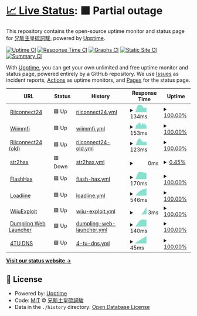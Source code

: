 # [📈 Live Status](https://Exorcism0666.github.io/upptime): <!--live status--> **🟧 Partial outage**

This repository contains the open-source uptime monitor and status page for [兄駈主皇硫詞駿](https://Exorcism0666.github.io/upptime), powered by [Upptime](https://github.com/upptime/upptime).

[![Uptime CI](https://github.com/Exorcism0666/upptime/workflows/Uptime%20CI/badge.svg)](https://github.com/Exorcism0666/upptime/actions?query=workflow%3A%22Uptime+CI%22)
[![Response Time CI](https://github.com/Exorcism0666/upptime/workflows/Response%20Time%20CI/badge.svg)](https://github.com/Exorcism0666/upptime/actions?query=workflow%3A%22Response+Time+CI%22)
[![Graphs CI](https://github.com/Exorcism0666/upptime/workflows/Graphs%20CI/badge.svg)](https://github.com/Exorcism0666/upptime/actions?query=workflow%3A%22Graphs+CI%22)
[![Static Site CI](https://github.com/Exorcism0666/upptime/workflows/Static%20Site%20CI/badge.svg)](https://github.com/Exorcism0666/upptime/actions?query=workflow%3A%22Static+Site+CI%22)
[![Summary CI](https://github.com/Exorcism0666/upptime/workflows/Summary%20CI/badge.svg)](https://github.com/Exorcism0666/upptime/actions?query=workflow%3A%22Summary+CI%22)

With [Upptime](https://upptime.js.org), you can get your own unlimited and free uptime monitor and status page, powered entirely by a GitHub repository. We use [Issues](https://github.com/Exorcism0666/upptime/issues) as incident reports, [Actions](https://github.com/Exorcism0666/upptime/actions) as uptime monitors, and [Pages](https://Exorcism0666.github.io/upptime) for the status page.

<!--start: status pages-->
<!-- This summary is generated by Upptime (https://github.com/upptime/upptime) -->
<!-- Do not edit this manually, your changes will be overwritten -->
<!-- prettier-ignore -->
| URL | Status | History | Response Time | Uptime |
| --- | ------ | ------- | ------------- | ------ |
| <img alt="" src="https://favicons.githubusercontent.com/null" height="13"> [Riiconnect24](167.86.108.126) | 🟩 Up | [riiconnect24.yml](https://github.com/Exorcism0666/UpTime/commits/HEAD/history/riiconnect24.yml) | <details><summary><img alt="Response time graph" src="./graphs/riiconnect24/response-time-week.png" height="20"> 134ms</summary><br><a href="https://exorcism0666.github.io/UpTime/history/riiconnect24"><img alt="Response time 134" src="https://img.shields.io/endpoint?url=https%3A%2F%2Fraw.githubusercontent.com%2FExorcism0666%2FUpTime%2FHEAD%2Fapi%2Friiconnect24%2Fresponse-time.json"></a><br><a href="https://exorcism0666.github.io/UpTime/history/riiconnect24"><img alt="24-hour response time 134" src="https://img.shields.io/endpoint?url=https%3A%2F%2Fraw.githubusercontent.com%2FExorcism0666%2FUpTime%2FHEAD%2Fapi%2Friiconnect24%2Fresponse-time-day.json"></a><br><a href="https://exorcism0666.github.io/UpTime/history/riiconnect24"><img alt="7-day response time 134" src="https://img.shields.io/endpoint?url=https%3A%2F%2Fraw.githubusercontent.com%2FExorcism0666%2FUpTime%2FHEAD%2Fapi%2Friiconnect24%2Fresponse-time-week.json"></a><br><a href="https://exorcism0666.github.io/UpTime/history/riiconnect24"><img alt="30-day response time 134" src="https://img.shields.io/endpoint?url=https%3A%2F%2Fraw.githubusercontent.com%2FExorcism0666%2FUpTime%2FHEAD%2Fapi%2Friiconnect24%2Fresponse-time-month.json"></a><br><a href="https://exorcism0666.github.io/UpTime/history/riiconnect24"><img alt="1-year response time 134" src="https://img.shields.io/endpoint?url=https%3A%2F%2Fraw.githubusercontent.com%2FExorcism0666%2FUpTime%2FHEAD%2Fapi%2Friiconnect24%2Fresponse-time-year.json"></a></details> | <details><summary><a href="https://exorcism0666.github.io/UpTime/history/riiconnect24">100.00%</a></summary><a href="https://exorcism0666.github.io/UpTime/history/riiconnect24"><img alt="All-time uptime 100.00%" src="https://img.shields.io/endpoint?url=https%3A%2F%2Fraw.githubusercontent.com%2FExorcism0666%2FUpTime%2FHEAD%2Fapi%2Friiconnect24%2Fuptime.json"></a><br><a href="https://exorcism0666.github.io/UpTime/history/riiconnect24"><img alt="24-hour uptime 100.00%" src="https://img.shields.io/endpoint?url=https%3A%2F%2Fraw.githubusercontent.com%2FExorcism0666%2FUpTime%2FHEAD%2Fapi%2Friiconnect24%2Fuptime-day.json"></a><br><a href="https://exorcism0666.github.io/UpTime/history/riiconnect24"><img alt="7-day uptime 100.00%" src="https://img.shields.io/endpoint?url=https%3A%2F%2Fraw.githubusercontent.com%2FExorcism0666%2FUpTime%2FHEAD%2Fapi%2Friiconnect24%2Fuptime-week.json"></a><br><a href="https://exorcism0666.github.io/UpTime/history/riiconnect24"><img alt="30-day uptime 100.00%" src="https://img.shields.io/endpoint?url=https%3A%2F%2Fraw.githubusercontent.com%2FExorcism0666%2FUpTime%2FHEAD%2Fapi%2Friiconnect24%2Fuptime-month.json"></a><br><a href="https://exorcism0666.github.io/UpTime/history/riiconnect24"><img alt="1-year uptime 100.00%" src="https://img.shields.io/endpoint?url=https%3A%2F%2Fraw.githubusercontent.com%2FExorcism0666%2FUpTime%2FHEAD%2Fapi%2Friiconnect24%2Fuptime-year.json"></a></details>
| <img alt="" src="https://favicons.githubusercontent.com/null" height="13"> [Wiimmfi](95.217.77.181) | 🟩 Up | [wiimmfi.yml](https://github.com/Exorcism0666/UpTime/commits/HEAD/history/wiimmfi.yml) | <details><summary><img alt="Response time graph" src="./graphs/wiimmfi/response-time-week.png" height="20"> 153ms</summary><br><a href="https://exorcism0666.github.io/UpTime/history/wiimmfi"><img alt="Response time 153" src="https://img.shields.io/endpoint?url=https%3A%2F%2Fraw.githubusercontent.com%2FExorcism0666%2FUpTime%2FHEAD%2Fapi%2Fwiimmfi%2Fresponse-time.json"></a><br><a href="https://exorcism0666.github.io/UpTime/history/wiimmfi"><img alt="24-hour response time 153" src="https://img.shields.io/endpoint?url=https%3A%2F%2Fraw.githubusercontent.com%2FExorcism0666%2FUpTime%2FHEAD%2Fapi%2Fwiimmfi%2Fresponse-time-day.json"></a><br><a href="https://exorcism0666.github.io/UpTime/history/wiimmfi"><img alt="7-day response time 153" src="https://img.shields.io/endpoint?url=https%3A%2F%2Fraw.githubusercontent.com%2FExorcism0666%2FUpTime%2FHEAD%2Fapi%2Fwiimmfi%2Fresponse-time-week.json"></a><br><a href="https://exorcism0666.github.io/UpTime/history/wiimmfi"><img alt="30-day response time 153" src="https://img.shields.io/endpoint?url=https%3A%2F%2Fraw.githubusercontent.com%2FExorcism0666%2FUpTime%2FHEAD%2Fapi%2Fwiimmfi%2Fresponse-time-month.json"></a><br><a href="https://exorcism0666.github.io/UpTime/history/wiimmfi"><img alt="1-year response time 153" src="https://img.shields.io/endpoint?url=https%3A%2F%2Fraw.githubusercontent.com%2FExorcism0666%2FUpTime%2FHEAD%2Fapi%2Fwiimmfi%2Fresponse-time-year.json"></a></details> | <details><summary><a href="https://exorcism0666.github.io/UpTime/history/wiimmfi">100.00%</a></summary><a href="https://exorcism0666.github.io/UpTime/history/wiimmfi"><img alt="All-time uptime 100.00%" src="https://img.shields.io/endpoint?url=https%3A%2F%2Fraw.githubusercontent.com%2FExorcism0666%2FUpTime%2FHEAD%2Fapi%2Fwiimmfi%2Fuptime.json"></a><br><a href="https://exorcism0666.github.io/UpTime/history/wiimmfi"><img alt="24-hour uptime 100.00%" src="https://img.shields.io/endpoint?url=https%3A%2F%2Fraw.githubusercontent.com%2FExorcism0666%2FUpTime%2FHEAD%2Fapi%2Fwiimmfi%2Fuptime-day.json"></a><br><a href="https://exorcism0666.github.io/UpTime/history/wiimmfi"><img alt="7-day uptime 100.00%" src="https://img.shields.io/endpoint?url=https%3A%2F%2Fraw.githubusercontent.com%2FExorcism0666%2FUpTime%2FHEAD%2Fapi%2Fwiimmfi%2Fuptime-week.json"></a><br><a href="https://exorcism0666.github.io/UpTime/history/wiimmfi"><img alt="30-day uptime 100.00%" src="https://img.shields.io/endpoint?url=https%3A%2F%2Fraw.githubusercontent.com%2FExorcism0666%2FUpTime%2FHEAD%2Fapi%2Fwiimmfi%2Fuptime-month.json"></a><br><a href="https://exorcism0666.github.io/UpTime/history/wiimmfi"><img alt="1-year uptime 100.00%" src="https://img.shields.io/endpoint?url=https%3A%2F%2Fraw.githubusercontent.com%2FExorcism0666%2FUpTime%2FHEAD%2Fapi%2Fwiimmfi%2Fuptime-year.json"></a></details>
| <img alt="" src="https://favicons.githubusercontent.com/null" height="13"> [Riiconnect24 (old)](164.132.44.106) | 🟩 Up | [riiconnect24-old.yml](https://github.com/Exorcism0666/UpTime/commits/HEAD/history/riiconnect24-old.yml) | <details><summary><img alt="Response time graph" src="./graphs/riiconnect24-old/response-time-week.png" height="20"> 123ms</summary><br><a href="https://exorcism0666.github.io/UpTime/history/riiconnect24-old"><img alt="Response time 123" src="https://img.shields.io/endpoint?url=https%3A%2F%2Fraw.githubusercontent.com%2FExorcism0666%2FUpTime%2FHEAD%2Fapi%2Friiconnect24-old%2Fresponse-time.json"></a><br><a href="https://exorcism0666.github.io/UpTime/history/riiconnect24-old"><img alt="24-hour response time 123" src="https://img.shields.io/endpoint?url=https%3A%2F%2Fraw.githubusercontent.com%2FExorcism0666%2FUpTime%2FHEAD%2Fapi%2Friiconnect24-old%2Fresponse-time-day.json"></a><br><a href="https://exorcism0666.github.io/UpTime/history/riiconnect24-old"><img alt="7-day response time 123" src="https://img.shields.io/endpoint?url=https%3A%2F%2Fraw.githubusercontent.com%2FExorcism0666%2FUpTime%2FHEAD%2Fapi%2Friiconnect24-old%2Fresponse-time-week.json"></a><br><a href="https://exorcism0666.github.io/UpTime/history/riiconnect24-old"><img alt="30-day response time 123" src="https://img.shields.io/endpoint?url=https%3A%2F%2Fraw.githubusercontent.com%2FExorcism0666%2FUpTime%2FHEAD%2Fapi%2Friiconnect24-old%2Fresponse-time-month.json"></a><br><a href="https://exorcism0666.github.io/UpTime/history/riiconnect24-old"><img alt="1-year response time 123" src="https://img.shields.io/endpoint?url=https%3A%2F%2Fraw.githubusercontent.com%2FExorcism0666%2FUpTime%2FHEAD%2Fapi%2Friiconnect24-old%2Fresponse-time-year.json"></a></details> | <details><summary><a href="https://exorcism0666.github.io/UpTime/history/riiconnect24-old">100.00%</a></summary><a href="https://exorcism0666.github.io/UpTime/history/riiconnect24-old"><img alt="All-time uptime 100.00%" src="https://img.shields.io/endpoint?url=https%3A%2F%2Fraw.githubusercontent.com%2FExorcism0666%2FUpTime%2FHEAD%2Fapi%2Friiconnect24-old%2Fuptime.json"></a><br><a href="https://exorcism0666.github.io/UpTime/history/riiconnect24-old"><img alt="24-hour uptime 100.00%" src="https://img.shields.io/endpoint?url=https%3A%2F%2Fraw.githubusercontent.com%2FExorcism0666%2FUpTime%2FHEAD%2Fapi%2Friiconnect24-old%2Fuptime-day.json"></a><br><a href="https://exorcism0666.github.io/UpTime/history/riiconnect24-old"><img alt="7-day uptime 100.00%" src="https://img.shields.io/endpoint?url=https%3A%2F%2Fraw.githubusercontent.com%2FExorcism0666%2FUpTime%2FHEAD%2Fapi%2Friiconnect24-old%2Fuptime-week.json"></a><br><a href="https://exorcism0666.github.io/UpTime/history/riiconnect24-old"><img alt="30-day uptime 100.00%" src="https://img.shields.io/endpoint?url=https%3A%2F%2Fraw.githubusercontent.com%2FExorcism0666%2FUpTime%2FHEAD%2Fapi%2Friiconnect24-old%2Fuptime-month.json"></a><br><a href="https://exorcism0666.github.io/UpTime/history/riiconnect24-old"><img alt="1-year uptime 100.00%" src="https://img.shields.io/endpoint?url=https%3A%2F%2Fraw.githubusercontent.com%2FExorcism0666%2FUpTime%2FHEAD%2Fapi%2Friiconnect24-old%2Fuptime-year.json"></a></details>
| <img alt="" src="https://favicons.githubusercontent.com/null" height="13"> [str2hax](18.188.135.9) | 🟥 Down | [str2hax.yml](https://github.com/Exorcism0666/UpTime/commits/HEAD/history/str2hax.yml) | <details><summary><img alt="Response time graph" src="./graphs/str2hax/response-time-week.png" height="20"> 0ms</summary><br><a href="https://exorcism0666.github.io/UpTime/history/str2hax"><img alt="Response time 0" src="https://img.shields.io/endpoint?url=https%3A%2F%2Fraw.githubusercontent.com%2FExorcism0666%2FUpTime%2FHEAD%2Fapi%2Fstr2hax%2Fresponse-time.json"></a><br><a href="https://exorcism0666.github.io/UpTime/history/str2hax"><img alt="24-hour response time 0" src="https://img.shields.io/endpoint?url=https%3A%2F%2Fraw.githubusercontent.com%2FExorcism0666%2FUpTime%2FHEAD%2Fapi%2Fstr2hax%2Fresponse-time-day.json"></a><br><a href="https://exorcism0666.github.io/UpTime/history/str2hax"><img alt="7-day response time 0" src="https://img.shields.io/endpoint?url=https%3A%2F%2Fraw.githubusercontent.com%2FExorcism0666%2FUpTime%2FHEAD%2Fapi%2Fstr2hax%2Fresponse-time-week.json"></a><br><a href="https://exorcism0666.github.io/UpTime/history/str2hax"><img alt="30-day response time 0" src="https://img.shields.io/endpoint?url=https%3A%2F%2Fraw.githubusercontent.com%2FExorcism0666%2FUpTime%2FHEAD%2Fapi%2Fstr2hax%2Fresponse-time-month.json"></a><br><a href="https://exorcism0666.github.io/UpTime/history/str2hax"><img alt="1-year response time 0" src="https://img.shields.io/endpoint?url=https%3A%2F%2Fraw.githubusercontent.com%2FExorcism0666%2FUpTime%2FHEAD%2Fapi%2Fstr2hax%2Fresponse-time-year.json"></a></details> | <details><summary><a href="https://exorcism0666.github.io/UpTime/history/str2hax">0.45%</a></summary><a href="https://exorcism0666.github.io/UpTime/history/str2hax"><img alt="All-time uptime 0.45%" src="https://img.shields.io/endpoint?url=https%3A%2F%2Fraw.githubusercontent.com%2FExorcism0666%2FUpTime%2FHEAD%2Fapi%2Fstr2hax%2Fuptime.json"></a><br><a href="https://exorcism0666.github.io/UpTime/history/str2hax"><img alt="24-hour uptime 0.45%" src="https://img.shields.io/endpoint?url=https%3A%2F%2Fraw.githubusercontent.com%2FExorcism0666%2FUpTime%2FHEAD%2Fapi%2Fstr2hax%2Fuptime-day.json"></a><br><a href="https://exorcism0666.github.io/UpTime/history/str2hax"><img alt="7-day uptime 0.45%" src="https://img.shields.io/endpoint?url=https%3A%2F%2Fraw.githubusercontent.com%2FExorcism0666%2FUpTime%2FHEAD%2Fapi%2Fstr2hax%2Fuptime-week.json"></a><br><a href="https://exorcism0666.github.io/UpTime/history/str2hax"><img alt="30-day uptime 0.45%" src="https://img.shields.io/endpoint?url=https%3A%2F%2Fraw.githubusercontent.com%2FExorcism0666%2FUpTime%2FHEAD%2Fapi%2Fstr2hax%2Fuptime-month.json"></a><br><a href="https://exorcism0666.github.io/UpTime/history/str2hax"><img alt="1-year uptime 0.45%" src="https://img.shields.io/endpoint?url=https%3A%2F%2Fraw.githubusercontent.com%2FExorcism0666%2FUpTime%2FHEAD%2Fapi%2Fstr2hax%2Fuptime-year.json"></a></details>
| <img alt="" src="https://favicons.githubusercontent.com/flashhax.com" height="13"> [FlashHax](https://flashhax.com/) | 🟩 Up | [flash-hax.yml](https://github.com/Exorcism0666/UpTime/commits/HEAD/history/flash-hax.yml) | <details><summary><img alt="Response time graph" src="./graphs/flash-hax/response-time-week.png" height="20"> 170ms</summary><br><a href="https://exorcism0666.github.io/UpTime/history/flash-hax"><img alt="Response time 170" src="https://img.shields.io/endpoint?url=https%3A%2F%2Fraw.githubusercontent.com%2FExorcism0666%2FUpTime%2FHEAD%2Fapi%2Fflash-hax%2Fresponse-time.json"></a><br><a href="https://exorcism0666.github.io/UpTime/history/flash-hax"><img alt="24-hour response time 170" src="https://img.shields.io/endpoint?url=https%3A%2F%2Fraw.githubusercontent.com%2FExorcism0666%2FUpTime%2FHEAD%2Fapi%2Fflash-hax%2Fresponse-time-day.json"></a><br><a href="https://exorcism0666.github.io/UpTime/history/flash-hax"><img alt="7-day response time 170" src="https://img.shields.io/endpoint?url=https%3A%2F%2Fraw.githubusercontent.com%2FExorcism0666%2FUpTime%2FHEAD%2Fapi%2Fflash-hax%2Fresponse-time-week.json"></a><br><a href="https://exorcism0666.github.io/UpTime/history/flash-hax"><img alt="30-day response time 170" src="https://img.shields.io/endpoint?url=https%3A%2F%2Fraw.githubusercontent.com%2FExorcism0666%2FUpTime%2FHEAD%2Fapi%2Fflash-hax%2Fresponse-time-month.json"></a><br><a href="https://exorcism0666.github.io/UpTime/history/flash-hax"><img alt="1-year response time 170" src="https://img.shields.io/endpoint?url=https%3A%2F%2Fraw.githubusercontent.com%2FExorcism0666%2FUpTime%2FHEAD%2Fapi%2Fflash-hax%2Fresponse-time-year.json"></a></details> | <details><summary><a href="https://exorcism0666.github.io/UpTime/history/flash-hax">100.00%</a></summary><a href="https://exorcism0666.github.io/UpTime/history/flash-hax"><img alt="All-time uptime 100.00%" src="https://img.shields.io/endpoint?url=https%3A%2F%2Fraw.githubusercontent.com%2FExorcism0666%2FUpTime%2FHEAD%2Fapi%2Fflash-hax%2Fuptime.json"></a><br><a href="https://exorcism0666.github.io/UpTime/history/flash-hax"><img alt="24-hour uptime 100.00%" src="https://img.shields.io/endpoint?url=https%3A%2F%2Fraw.githubusercontent.com%2FExorcism0666%2FUpTime%2FHEAD%2Fapi%2Fflash-hax%2Fuptime-day.json"></a><br><a href="https://exorcism0666.github.io/UpTime/history/flash-hax"><img alt="7-day uptime 100.00%" src="https://img.shields.io/endpoint?url=https%3A%2F%2Fraw.githubusercontent.com%2FExorcism0666%2FUpTime%2FHEAD%2Fapi%2Fflash-hax%2Fuptime-week.json"></a><br><a href="https://exorcism0666.github.io/UpTime/history/flash-hax"><img alt="30-day uptime 100.00%" src="https://img.shields.io/endpoint?url=https%3A%2F%2Fraw.githubusercontent.com%2FExorcism0666%2FUpTime%2FHEAD%2Fapi%2Fflash-hax%2Fuptime-month.json"></a><br><a href="https://exorcism0666.github.io/UpTime/history/flash-hax"><img alt="1-year uptime 100.00%" src="https://img.shields.io/endpoint?url=https%3A%2F%2Fraw.githubusercontent.com%2FExorcism0666%2FUpTime%2FHEAD%2Fapi%2Fflash-hax%2Fuptime-year.json"></a></details>
| <img alt="" src="https://favicons.githubusercontent.com/null" height="13"> [Loadiine](loadiine.ovh) | 🟩 Up | [loadiine.yml](https://github.com/Exorcism0666/UpTime/commits/HEAD/history/loadiine.yml) | <details><summary><img alt="Response time graph" src="./graphs/loadiine/response-time-week.png" height="20"> 546ms</summary><br><a href="https://exorcism0666.github.io/UpTime/history/loadiine"><img alt="Response time 546" src="https://img.shields.io/endpoint?url=https%3A%2F%2Fraw.githubusercontent.com%2FExorcism0666%2FUpTime%2FHEAD%2Fapi%2Floadiine%2Fresponse-time.json"></a><br><a href="https://exorcism0666.github.io/UpTime/history/loadiine"><img alt="24-hour response time 546" src="https://img.shields.io/endpoint?url=https%3A%2F%2Fraw.githubusercontent.com%2FExorcism0666%2FUpTime%2FHEAD%2Fapi%2Floadiine%2Fresponse-time-day.json"></a><br><a href="https://exorcism0666.github.io/UpTime/history/loadiine"><img alt="7-day response time 546" src="https://img.shields.io/endpoint?url=https%3A%2F%2Fraw.githubusercontent.com%2FExorcism0666%2FUpTime%2FHEAD%2Fapi%2Floadiine%2Fresponse-time-week.json"></a><br><a href="https://exorcism0666.github.io/UpTime/history/loadiine"><img alt="30-day response time 546" src="https://img.shields.io/endpoint?url=https%3A%2F%2Fraw.githubusercontent.com%2FExorcism0666%2FUpTime%2FHEAD%2Fapi%2Floadiine%2Fresponse-time-month.json"></a><br><a href="https://exorcism0666.github.io/UpTime/history/loadiine"><img alt="1-year response time 546" src="https://img.shields.io/endpoint?url=https%3A%2F%2Fraw.githubusercontent.com%2FExorcism0666%2FUpTime%2FHEAD%2Fapi%2Floadiine%2Fresponse-time-year.json"></a></details> | <details><summary><a href="https://exorcism0666.github.io/UpTime/history/loadiine">100.00%</a></summary><a href="https://exorcism0666.github.io/UpTime/history/loadiine"><img alt="All-time uptime 100.00%" src="https://img.shields.io/endpoint?url=https%3A%2F%2Fraw.githubusercontent.com%2FExorcism0666%2FUpTime%2FHEAD%2Fapi%2Floadiine%2Fuptime.json"></a><br><a href="https://exorcism0666.github.io/UpTime/history/loadiine"><img alt="24-hour uptime 100.00%" src="https://img.shields.io/endpoint?url=https%3A%2F%2Fraw.githubusercontent.com%2FExorcism0666%2FUpTime%2FHEAD%2Fapi%2Floadiine%2Fuptime-day.json"></a><br><a href="https://exorcism0666.github.io/UpTime/history/loadiine"><img alt="7-day uptime 100.00%" src="https://img.shields.io/endpoint?url=https%3A%2F%2Fraw.githubusercontent.com%2FExorcism0666%2FUpTime%2FHEAD%2Fapi%2Floadiine%2Fuptime-week.json"></a><br><a href="https://exorcism0666.github.io/UpTime/history/loadiine"><img alt="30-day uptime 100.00%" src="https://img.shields.io/endpoint?url=https%3A%2F%2Fraw.githubusercontent.com%2FExorcism0666%2FUpTime%2FHEAD%2Fapi%2Floadiine%2Fuptime-month.json"></a><br><a href="https://exorcism0666.github.io/UpTime/history/loadiine"><img alt="1-year uptime 100.00%" src="https://img.shields.io/endpoint?url=https%3A%2F%2Fraw.githubusercontent.com%2FExorcism0666%2FUpTime%2FHEAD%2Fapi%2Floadiine%2Fuptime-year.json"></a></details>
| <img alt="" src="https://favicons.githubusercontent.com/wiiuexploit.xyz" height="13"> [WiiuExploit](http://wiiuexploit.xyz) | 🟩 Up | [wiiu-exploit.yml](https://github.com/Exorcism0666/UpTime/commits/HEAD/history/wiiu-exploit.yml) | <details><summary><img alt="Response time graph" src="./graphs/wiiu-exploit/response-time-week.png" height="20"> 3ms</summary><br><a href="https://exorcism0666.github.io/UpTime/history/wiiu-exploit"><img alt="Response time 3" src="https://img.shields.io/endpoint?url=https%3A%2F%2Fraw.githubusercontent.com%2FExorcism0666%2FUpTime%2FHEAD%2Fapi%2Fwiiu-exploit%2Fresponse-time.json"></a><br><a href="https://exorcism0666.github.io/UpTime/history/wiiu-exploit"><img alt="24-hour response time 3" src="https://img.shields.io/endpoint?url=https%3A%2F%2Fraw.githubusercontent.com%2FExorcism0666%2FUpTime%2FHEAD%2Fapi%2Fwiiu-exploit%2Fresponse-time-day.json"></a><br><a href="https://exorcism0666.github.io/UpTime/history/wiiu-exploit"><img alt="7-day response time 3" src="https://img.shields.io/endpoint?url=https%3A%2F%2Fraw.githubusercontent.com%2FExorcism0666%2FUpTime%2FHEAD%2Fapi%2Fwiiu-exploit%2Fresponse-time-week.json"></a><br><a href="https://exorcism0666.github.io/UpTime/history/wiiu-exploit"><img alt="30-day response time 3" src="https://img.shields.io/endpoint?url=https%3A%2F%2Fraw.githubusercontent.com%2FExorcism0666%2FUpTime%2FHEAD%2Fapi%2Fwiiu-exploit%2Fresponse-time-month.json"></a><br><a href="https://exorcism0666.github.io/UpTime/history/wiiu-exploit"><img alt="1-year response time 3" src="https://img.shields.io/endpoint?url=https%3A%2F%2Fraw.githubusercontent.com%2FExorcism0666%2FUpTime%2FHEAD%2Fapi%2Fwiiu-exploit%2Fresponse-time-year.json"></a></details> | <details><summary><a href="https://exorcism0666.github.io/UpTime/history/wiiu-exploit">100.00%</a></summary><a href="https://exorcism0666.github.io/UpTime/history/wiiu-exploit"><img alt="All-time uptime 100.00%" src="https://img.shields.io/endpoint?url=https%3A%2F%2Fraw.githubusercontent.com%2FExorcism0666%2FUpTime%2FHEAD%2Fapi%2Fwiiu-exploit%2Fuptime.json"></a><br><a href="https://exorcism0666.github.io/UpTime/history/wiiu-exploit"><img alt="24-hour uptime 100.00%" src="https://img.shields.io/endpoint?url=https%3A%2F%2Fraw.githubusercontent.com%2FExorcism0666%2FUpTime%2FHEAD%2Fapi%2Fwiiu-exploit%2Fuptime-day.json"></a><br><a href="https://exorcism0666.github.io/UpTime/history/wiiu-exploit"><img alt="7-day uptime 100.00%" src="https://img.shields.io/endpoint?url=https%3A%2F%2Fraw.githubusercontent.com%2FExorcism0666%2FUpTime%2FHEAD%2Fapi%2Fwiiu-exploit%2Fuptime-week.json"></a><br><a href="https://exorcism0666.github.io/UpTime/history/wiiu-exploit"><img alt="30-day uptime 100.00%" src="https://img.shields.io/endpoint?url=https%3A%2F%2Fraw.githubusercontent.com%2FExorcism0666%2FUpTime%2FHEAD%2Fapi%2Fwiiu-exploit%2Fuptime-month.json"></a><br><a href="https://exorcism0666.github.io/UpTime/history/wiiu-exploit"><img alt="1-year uptime 100.00%" src="https://img.shields.io/endpoint?url=https%3A%2F%2Fraw.githubusercontent.com%2FExorcism0666%2FUpTime%2FHEAD%2Fapi%2Fwiiu-exploit%2Fuptime-year.json"></a></details>
| <img alt="" src="https://favicons.githubusercontent.com/dumplingapp.com" height="13"> [Dumpling Web Launcher](https://dumplingapp.com/) | 🟩 Up | [dumpling-web-launcher.yml](https://github.com/Exorcism0666/UpTime/commits/HEAD/history/dumpling-web-launcher.yml) | <details><summary><img alt="Response time graph" src="./graphs/dumpling-web-launcher/response-time-week.png" height="20"> 140ms</summary><br><a href="https://exorcism0666.github.io/UpTime/history/dumpling-web-launcher"><img alt="Response time 140" src="https://img.shields.io/endpoint?url=https%3A%2F%2Fraw.githubusercontent.com%2FExorcism0666%2FUpTime%2FHEAD%2Fapi%2Fdumpling-web-launcher%2Fresponse-time.json"></a><br><a href="https://exorcism0666.github.io/UpTime/history/dumpling-web-launcher"><img alt="24-hour response time 140" src="https://img.shields.io/endpoint?url=https%3A%2F%2Fraw.githubusercontent.com%2FExorcism0666%2FUpTime%2FHEAD%2Fapi%2Fdumpling-web-launcher%2Fresponse-time-day.json"></a><br><a href="https://exorcism0666.github.io/UpTime/history/dumpling-web-launcher"><img alt="7-day response time 140" src="https://img.shields.io/endpoint?url=https%3A%2F%2Fraw.githubusercontent.com%2FExorcism0666%2FUpTime%2FHEAD%2Fapi%2Fdumpling-web-launcher%2Fresponse-time-week.json"></a><br><a href="https://exorcism0666.github.io/UpTime/history/dumpling-web-launcher"><img alt="30-day response time 140" src="https://img.shields.io/endpoint?url=https%3A%2F%2Fraw.githubusercontent.com%2FExorcism0666%2FUpTime%2FHEAD%2Fapi%2Fdumpling-web-launcher%2Fresponse-time-month.json"></a><br><a href="https://exorcism0666.github.io/UpTime/history/dumpling-web-launcher"><img alt="1-year response time 140" src="https://img.shields.io/endpoint?url=https%3A%2F%2Fraw.githubusercontent.com%2FExorcism0666%2FUpTime%2FHEAD%2Fapi%2Fdumpling-web-launcher%2Fresponse-time-year.json"></a></details> | <details><summary><a href="https://exorcism0666.github.io/UpTime/history/dumpling-web-launcher">100.00%</a></summary><a href="https://exorcism0666.github.io/UpTime/history/dumpling-web-launcher"><img alt="All-time uptime 100.00%" src="https://img.shields.io/endpoint?url=https%3A%2F%2Fraw.githubusercontent.com%2FExorcism0666%2FUpTime%2FHEAD%2Fapi%2Fdumpling-web-launcher%2Fuptime.json"></a><br><a href="https://exorcism0666.github.io/UpTime/history/dumpling-web-launcher"><img alt="24-hour uptime 100.00%" src="https://img.shields.io/endpoint?url=https%3A%2F%2Fraw.githubusercontent.com%2FExorcism0666%2FUpTime%2FHEAD%2Fapi%2Fdumpling-web-launcher%2Fuptime-day.json"></a><br><a href="https://exorcism0666.github.io/UpTime/history/dumpling-web-launcher"><img alt="7-day uptime 100.00%" src="https://img.shields.io/endpoint?url=https%3A%2F%2Fraw.githubusercontent.com%2FExorcism0666%2FUpTime%2FHEAD%2Fapi%2Fdumpling-web-launcher%2Fuptime-week.json"></a><br><a href="https://exorcism0666.github.io/UpTime/history/dumpling-web-launcher"><img alt="30-day uptime 100.00%" src="https://img.shields.io/endpoint?url=https%3A%2F%2Fraw.githubusercontent.com%2FExorcism0666%2FUpTime%2FHEAD%2Fapi%2Fdumpling-web-launcher%2Fuptime-month.json"></a><br><a href="https://exorcism0666.github.io/UpTime/history/dumpling-web-launcher"><img alt="1-year uptime 100.00%" src="https://img.shields.io/endpoint?url=https%3A%2F%2Fraw.githubusercontent.com%2FExorcism0666%2FUpTime%2FHEAD%2Fapi%2Fdumpling-web-launcher%2Fuptime-year.json"></a></details>
| <img alt="" src="https://favicons.githubusercontent.com/null" height="13"> [4TU DNS](45.55.142.122) | 🟩 Up | [4-tu-dns.yml](https://github.com/Exorcism0666/UpTime/commits/HEAD/history/4-tu-dns.yml) | <details><summary><img alt="Response time graph" src="./graphs/4-tu-dns/response-time-week.png" height="20"> 45ms</summary><br><a href="https://exorcism0666.github.io/UpTime/history/4-tu-dns"><img alt="Response time 45" src="https://img.shields.io/endpoint?url=https%3A%2F%2Fraw.githubusercontent.com%2FExorcism0666%2FUpTime%2FHEAD%2Fapi%2F4-tu-dns%2Fresponse-time.json"></a><br><a href="https://exorcism0666.github.io/UpTime/history/4-tu-dns"><img alt="24-hour response time 45" src="https://img.shields.io/endpoint?url=https%3A%2F%2Fraw.githubusercontent.com%2FExorcism0666%2FUpTime%2FHEAD%2Fapi%2F4-tu-dns%2Fresponse-time-day.json"></a><br><a href="https://exorcism0666.github.io/UpTime/history/4-tu-dns"><img alt="7-day response time 45" src="https://img.shields.io/endpoint?url=https%3A%2F%2Fraw.githubusercontent.com%2FExorcism0666%2FUpTime%2FHEAD%2Fapi%2F4-tu-dns%2Fresponse-time-week.json"></a><br><a href="https://exorcism0666.github.io/UpTime/history/4-tu-dns"><img alt="30-day response time 45" src="https://img.shields.io/endpoint?url=https%3A%2F%2Fraw.githubusercontent.com%2FExorcism0666%2FUpTime%2FHEAD%2Fapi%2F4-tu-dns%2Fresponse-time-month.json"></a><br><a href="https://exorcism0666.github.io/UpTime/history/4-tu-dns"><img alt="1-year response time 45" src="https://img.shields.io/endpoint?url=https%3A%2F%2Fraw.githubusercontent.com%2FExorcism0666%2FUpTime%2FHEAD%2Fapi%2F4-tu-dns%2Fresponse-time-year.json"></a></details> | <details><summary><a href="https://exorcism0666.github.io/UpTime/history/4-tu-dns">100.00%</a></summary><a href="https://exorcism0666.github.io/UpTime/history/4-tu-dns"><img alt="All-time uptime 100.00%" src="https://img.shields.io/endpoint?url=https%3A%2F%2Fraw.githubusercontent.com%2FExorcism0666%2FUpTime%2FHEAD%2Fapi%2F4-tu-dns%2Fuptime.json"></a><br><a href="https://exorcism0666.github.io/UpTime/history/4-tu-dns"><img alt="24-hour uptime 100.00%" src="https://img.shields.io/endpoint?url=https%3A%2F%2Fraw.githubusercontent.com%2FExorcism0666%2FUpTime%2FHEAD%2Fapi%2F4-tu-dns%2Fuptime-day.json"></a><br><a href="https://exorcism0666.github.io/UpTime/history/4-tu-dns"><img alt="7-day uptime 100.00%" src="https://img.shields.io/endpoint?url=https%3A%2F%2Fraw.githubusercontent.com%2FExorcism0666%2FUpTime%2FHEAD%2Fapi%2F4-tu-dns%2Fuptime-week.json"></a><br><a href="https://exorcism0666.github.io/UpTime/history/4-tu-dns"><img alt="30-day uptime 100.00%" src="https://img.shields.io/endpoint?url=https%3A%2F%2Fraw.githubusercontent.com%2FExorcism0666%2FUpTime%2FHEAD%2Fapi%2F4-tu-dns%2Fuptime-month.json"></a><br><a href="https://exorcism0666.github.io/UpTime/history/4-tu-dns"><img alt="1-year uptime 100.00%" src="https://img.shields.io/endpoint?url=https%3A%2F%2Fraw.githubusercontent.com%2FExorcism0666%2FUpTime%2FHEAD%2Fapi%2F4-tu-dns%2Fuptime-year.json"></a></details>

<!--end: status pages-->

[**Visit our status website →**](https://Exorcism0666.github.io/upptime)

## 📄 License

- Powered by: [Upptime](https://github.com/upptime/upptime)
- Code: [MIT](./LICENSE) © [兄駈主皇硫詞駿](https://Exorcism0666.github.io/upptime)
- Data in the `./history` directory: [Open Database License](https://opendatacommons.org/licenses/odbl/1-0/)
